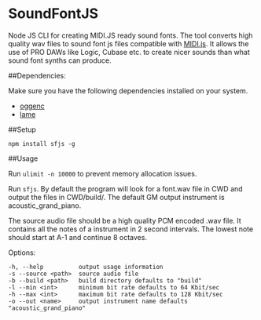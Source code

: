 SoundFontJS
===========

Node JS CLI for creating MIDI.JS ready sound fonts. The tool converts high quality wav files to sound font js files compatible with [MIDI.js](https://github.com/mudcube/MIDI.js). It allows the use of PRO DAWs like Logic, Cubase etc. to create nicer sounds than what sound font synths can produce.

##Dependencies:

Make sure you have the following dependencies installed on your system.

- [oggenc](http://www.rarewares.org/ogg-oggenc.php) 
- [lame](http://lame.sourceforge.net/)

##Setup

`npm install sfjs -g`

##Usage

Run `ulimit -n 10000` to prevent memory allocation issues.

Run `sfjs`.
By default the program will look for a font.wav file in CWD and output the files in CWD/build/. The default GM output instrument is acoustic_grand_piano.

The source audio file should be a high quality PCM encoded .wav file. 
It contains all the notes of a instrument in 2 second intervals.
The lowest note should start at A-1 and continue 8 octaves.

Options:

    -h, --help          output usage information
    -s --source <path>  source audio file
    -b --build <path>   build directory defaults to "build"
    -l --min <int>      minimum bit rate defaults to 64 Kbit/sec
    -h --max <int>      maximum bit rate defaults to 128 Kbit/sec
    -o --out <name>     output instrument name defaults "acoustic_grand_piano"
    



